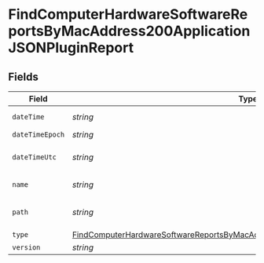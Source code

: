 # FindComputerHardwareSoftwareReportsByMacAddress200ApplicationJSONPluginReport


## Fields

| Field                                                                                                                                                                                             | Type                                                                                                                                                                                              | Required                                                                                                                                                                                          | Description                                                                                                                                                                                       | Example                                                                                                                                                                                           |
| ------------------------------------------------------------------------------------------------------------------------------------------------------------------------------------------------- | ------------------------------------------------------------------------------------------------------------------------------------------------------------------------------------------------- | ------------------------------------------------------------------------------------------------------------------------------------------------------------------------------------------------- | ------------------------------------------------------------------------------------------------------------------------------------------------------------------------------------------------- | ------------------------------------------------------------------------------------------------------------------------------------------------------------------------------------------------- |
| `dateTime`                                                                                                                                                                                        | *string*                                                                                                                                                                                          | :heavy_minus_sign:                                                                                                                                                                                | N/A                                                                                                                                                                                               | 2017-07-07 18:37:04                                                                                                                                                                               |
| `dateTimeEpoch`                                                                                                                                                                                   | *string*                                                                                                                                                                                          | :heavy_minus_sign:                                                                                                                                                                                | N/A                                                                                                                                                                                               | 1499470624555                                                                                                                                                                                     |
| `dateTimeUtc`                                                                                                                                                                                     | *string*                                                                                                                                                                                          | :heavy_minus_sign:                                                                                                                                                                                | N/A                                                                                                                                                                                               | 2017-07-07T18:37:04.555-0500                                                                                                                                                                      |
| `name`                                                                                                                                                                                            | *string*                                                                                                                                                                                          | :heavy_minus_sign:                                                                                                                                                                                | N/A                                                                                                                                                                                               | Quartz Composer.webplugin                                                                                                                                                                         |
| `path`                                                                                                                                                                                            | *string*                                                                                                                                                                                          | :heavy_minus_sign:                                                                                                                                                                                | N/A                                                                                                                                                                                               | /Library/Internet Plug-Ins/Quartz Composer.webplugin                                                                                                                                              |
| `type`                                                                                                                                                                                            | [FindComputerHardwareSoftwareReportsByMacAddress200ApplicationJSONPluginReportType](../../models/operations/findcomputerhardwaresoftwarereportsbymacaddress200applicationjsonpluginreporttype.md) | :heavy_minus_sign:                                                                                                                                                                                | N/A                                                                                                                                                                                               |                                                                                                                                                                                                   |
| `version`                                                                                                                                                                                         | *string*                                                                                                                                                                                          | :heavy_minus_sign:                                                                                                                                                                                | N/A                                                                                                                                                                                               | 1.4                                                                                                                                                                                               |